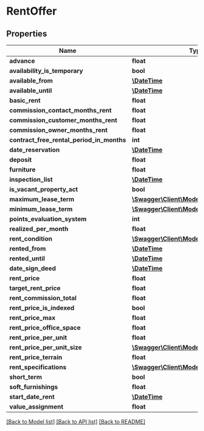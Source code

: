 # RentOffer

## Properties
Name | Type | Description | Notes
------------ | ------------- | ------------- | -------------
**advance** | **float** |  | [optional] 
**availability_is_temporary** | **bool** |  | [optional] 
**available_from** | [**\DateTime**](\DateTime.md) |  | [optional] 
**available_until** | [**\DateTime**](\DateTime.md) |  | [optional] 
**basic_rent** | **float** |  | [optional] 
**commission_contact_months_rent** | **float** |  | [optional] 
**commission_customer_months_rent** | **float** |  | [optional] 
**commission_owner_months_rent** | **float** |  | [optional] 
**contract_free_rental_period_in_months** | **int** |  | [optional] 
**date_reservation** | [**\DateTime**](\DateTime.md) |  | [optional] 
**deposit** | **float** |  | [optional] 
**furniture** | **float** |  | [optional] 
**inspection_list** | [**\DateTime**](\DateTime.md) |  | [optional] 
**is_vacant_property_act** | **bool** |  | [optional] 
**maximum_lease_term** | [**\Swagger\Client\Model\LeaseTerm**](LeaseTerm.md) |  | [optional] 
**minimum_lease_term** | [**\Swagger\Client\Model\LeaseTerm**](LeaseTerm.md) |  | [optional] 
**points_evaluation_system** | **int** |  | [optional] 
**realized_per_month** | **float** |  | [optional] 
**rent_condition** | [**\Swagger\Client\Model\RentCondition**](RentCondition.md) |  | [optional] 
**rented_from** | [**\DateTime**](\DateTime.md) |  | [optional] 
**rented_until** | [**\DateTime**](\DateTime.md) |  | [optional] 
**date_sign_deed** | [**\DateTime**](\DateTime.md) |  | [optional] 
**rent_price** | **float** |  | [optional] 
**target_rent_price** | **float** |  | [optional] 
**rent_commission_total** | **float** |  | [optional] 
**rent_price_is_indexed** | **bool** |  | [optional] 
**rent_price_max** | **float** |  | [optional] 
**rent_price_office_space** | **float** |  | [optional] 
**rent_price_per_unit** | **float** |  | [optional] 
**rent_price_per_unit_size** | [**\Swagger\Client\Model\UnitSize**](UnitSize.md) |  | [optional] 
**rent_price_terrain** | **float** |  | [optional] 
**rent_specifications** | [**\Swagger\Client\Model\RentSpecification[]**](RentSpecification.md) |  | [optional] 
**short_term** | **bool** |  | [optional] 
**soft_furnishings** | **float** |  | [optional] 
**start_date_rent** | [**\DateTime**](\DateTime.md) |  | [optional] 
**value_assignment** | **float** |  | [optional] 

[[Back to Model list]](../README.md#documentation-for-models) [[Back to API list]](../README.md#documentation-for-api-endpoints) [[Back to README]](../README.md)



